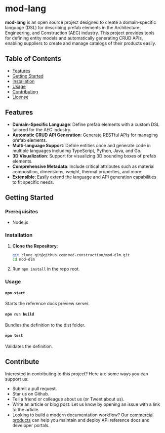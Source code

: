 # mod-lang

**mod-lang** is an open source project designed to create a domain-specific language (DSL) for describing prefab elements in the Architecture, Engineering, and Construction (AEC) industry. This project provides tools for defining entity models and automatically generating CRUD APIs, enabling suppliers to create and manage catalogs of their products easily.

## Table of Contents
- [Features](#features)
- [Getting Started](#getting-started)
- [Installation](#tinstallation)
- [Usage](#usage)
- [Contributing](#contributing)
- [License](#license)

## Features
- **Domain-Specific Language**: Define prefab elements with a custom DSL tailored for the AEC industry.
- **Automatic CRUD API Generation**: Generate RESTful APIs for managing prefab elements.
- **Multi-language Support**: Define entities once and generate code in multiple languages including TypeScript, Python, Java, and Go.
- **3D Visualization**: Support for visualizing 3D bounding boxes of prefab elements.
- **Comprehensive Metadata**: Include critical attributes such as material composition, dimensions, weight, thermal properties, and more.
- **Extensible**: Easily extend the language and API generation capabilities to fit specific needs.

## Getting Started

### Prerequisites
- Node.js

### Installation
1. **Clone the Repository**:
   ```bash
   git clone git@github.com:mod-construction/mod-dlm.git
   cd mod-dlm
   ```
2. Run `npm install` in the repo root.

### Usage

#### `npm start`
Starts the reference docs preview server.

#### `npm run build`
Bundles the definition to the dist folder.

#### `npm test`
Validates the definition.

## Contribute

Interested in contributing to this project? Here are some ways you can support us:

- Submit a pull request.
- Star us on Github.
- Tell a friend or colleague about us (or Tweet about us).
- Write an article or blog post. Let us know by opening an issue with a link to the article.
- Looking to build a modern documentation workflow? Our [commercial products](https://redoc.ly) can help you maintain and deploy API reference docs and developer portals.

